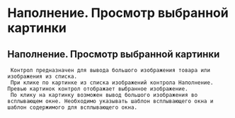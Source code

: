 ﻿---
description: 2.4.7
---
# Наполнение. Просмотр выбранной картинки
## Наполнение. Просмотр выбранной картинки
     Контрол предназначен для вывода большого изображения товара или изображения из списка. 
     При клике по картинке из списка изображений контрола Наполнение. Превью картинок контрол отображает выбранное изображение. 
     По клику на картинку возможен вывод большого изображения во всплывающем окне. Необходимо указывать шаблон всплывающего окна и шаблон содержимого для всплывающего окна. 
